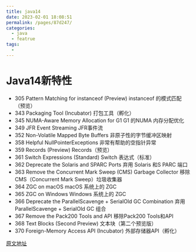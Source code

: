 ```yaml
---
title: java14
date: 2023-02-01 18:08:51
permalink: /pages/87d247/
categories:
  - java
  - featrue
tags:
  - 
---
```

# Java14新特性

* 305    Pattern Matching for instanceof (Preview)    instanceof 的模式匹配（预览）
* 343    Packaging Tool (Incubator)    打包工具（孵化）
* 345    NUMA-Aware Memory Allocation for G1    G1 的NUMA 内存分配优化
* 349    JFR Event Streaming    JFR事件流
* 352    Non-Volatile Mapped Byte Buffers    非原子性的字节缓冲区映射
* 358    Helpful NullPointerExceptions    非常有帮助的空指针异常
* 359    Records (Preview)    Records（预览）
* 361    Switch Expressions (Standard)    Switch 表达式（标准）
* 362    Deprecate the Solaris and SPARC Ports    弃用 Solaris 和S PARC 端口
* 363    Remove the Concurrent Mark Sweep (CMS) Garbage Collector    移除 CMS（Concurrent Mark Sweep）垃圾收集器
* 364    ZGC on macOS    macOS 系统上的 ZGC
* 365    ZGC on Windows    Windows 系统上的 ZGC
* 366    Deprecate the ParallelScavenge + SerialOld GC Combination    弃用 ParallelScavenge + SerialOld GC 组合
* 367    Remove the Pack200 Tools and API    移除Pack200 Tools和API
* 368    Text Blocks (Second Preview)    文本块（第二个预览版）
* 370    Foreign-Memory Access API (Incubator)    外部存储器API（孵化）

[原文地址](https://openjdk.org/projects/jdk/14/)
